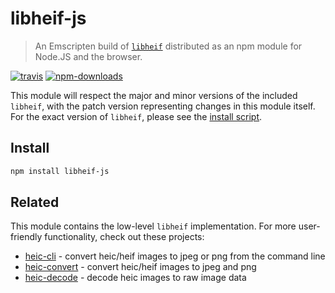 # libheif-js

> An Emscripten build of [`libheif`](https://github.com/strukturag/libheif) distributed as an npm module for Node.JS and the browser.

[![travis][travis.svg]][travis.link]
[![npm-downloads][npm-downloads.svg]][npm.link]

[travis.svg]: https://travis-ci.com/catdad-experiments/libheif-js.svg?branch=master
[travis.link]: https://travis-ci.com/catdad-experiments/libheif-js
[npm-downloads.svg]: https://img.shields.io/npm/dm/libheif-js.svg
[npm.link]: https://www.npmjs.com/package/libheif-js

This module will respect the major and minor versions of the included `libheif`, with the patch version representing changes in this module itself. For the exact version of `libheif`, please see the [install script](scripts/install.js).

## Install

```bash
npm install libheif-js
```

## Related

This module contains the low-level `libheif` implementation. For more user-friendly functionality, check out these projects:

* [heic-cli](https://github.com/catdad-experiments/heic-cli) - convert heic/heif images to jpeg or png from the command line
* [heic-convert](https://github.com/catdad-experiments/heic-convert) - convert heic/heif images to jpeg and png
* [heic-decode](https://github.com/catdad-experiments/heic-decode) - decode heic images to raw image data
